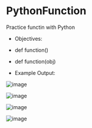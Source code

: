 # PythonFunction
Practice functin with Python

- Objectives:
- def function()
- def function(obj)

- Example Output: 

![image](https://user-images.githubusercontent.com/97081479/177524017-5c474f05-ca7e-49b6-8539-ab27852b73cc.png)

![image](https://user-images.githubusercontent.com/97081479/177524101-fd7bec2e-691d-4cdd-93c6-9006c4c753e8.png)

![image](https://user-images.githubusercontent.com/97081479/177524204-a4fefe33-d65d-4606-9b61-a506d58e5275.png)

![image](https://user-images.githubusercontent.com/97081479/177524272-e3c5dac1-75e3-4696-b617-e45dd156f4d3.png)

